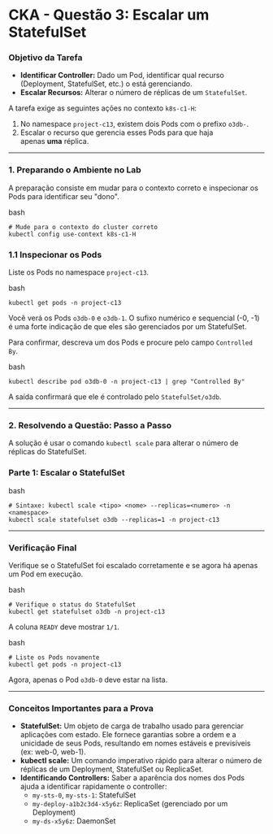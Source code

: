 # **CKA - Questão 3: Escalar um StatefulSet**

### **Objetivo da Tarefa**

- **Identificar Controller:** Dado um Pod, identificar qual recurso (Deployment, StatefulSet, etc.) o está gerenciando.
- **Escalar Recursos:** Alterar o número de réplicas de um `StatefulSet`.

A tarefa exige as seguintes ações no contexto `k8s-c1-H`:

1. No namespace `project-c13`, existem dois Pods com o prefixo `o3db-`.
2. Escalar o recurso que gerencia esses Pods para que haja apenas **uma** réplica.

---

### **1. Preparando o Ambiente no Lab**

A preparação consiste em mudar para o contexto correto e inspecionar os Pods para identificar seu "dono".

bash

```
# Mude para o contexto do cluster correto
kubectl config use-context k8s-c1-H
```

### **1.1 Inspecionar os Pods**

Liste os Pods no namespace `project-c13`.

bash

```
kubectl get pods -n project-c13
```

Você verá os Pods `o3db-0` e `o3db-1`. O sufixo numérico e sequencial (-0, -1) é uma forte indicação de que eles são gerenciados por um StatefulSet.

Para confirmar, descreva um dos Pods e procure pelo campo `Controlled By`.

bash

```
kubectl describe pod o3db-0 -n project-c13 | grep "Controlled By"
```

A saída confirmará que ele é controlado pelo `StatefulSet/o3db`.

---

### **2. Resolvendo a Questão: Passo a Passo**

A solução é usar o comando `kubectl scale` para alterar o número de réplicas do StatefulSet.

### **Parte 1: Escalar o StatefulSet**

bash

```
# Sintaxe: kubectl scale <tipo> <nome> --replicas=<numero> -n <namespace>
kubectl scale statefulset o3db --replicas=1 -n project-c13
```

---

### **Verificação Final**

Verifique se o StatefulSet foi escalado corretamente e se agora há apenas um Pod em execução.

bash

```
# Verifique o status do StatefulSet
kubectl get statefulset o3db -n project-c13
```

A coluna `READY` deve mostrar `1/1`.

bash

```
# Liste os Pods novamente
kubectl get pods -n project-c13
```

Agora, apenas o Pod `o3db-0` deve estar na lista.

---

### **Conceitos Importantes para a Prova**

- **StatefulSet:** Um objeto de carga de trabalho usado para gerenciar aplicações com estado. Ele fornece garantias sobre a ordem e a unicidade de seus Pods, resultando em nomes estáveis e previsíveis (ex: web-0, web-1).
- **kubectl scale:** Um comando imperativo rápido para alterar o número de réplicas de um Deployment, StatefulSet ou ReplicaSet.
- **Identificando Controllers:** Saber a aparência dos nomes dos Pods ajuda a identificar rapidamente o controller:
    - `my-sts-0`, `my-sts-1`: StatefulSet
    - `my-deploy-a1b2c3d4-x5y6z`: ReplicaSet (gerenciado por um Deployment)
    - `my-ds-x5y6z`: DaemonSet
